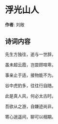 # 浮光山人

**作者**: 刘敞

## 诗词内容

先生方独往，逝与一世辞。

虽未超云霞，岂尝顾喧卑。

事亲止于适，接物能不为。

谷中虎豹多，往往行自随。

此是真人风，何必太古时。

吾欲从之游，自嫌迹尚非。

寄心逍遥间，聊可以相期。

